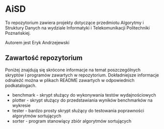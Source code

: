 # AiSD

To repozytorium zawiera projekty dotyczące przedmiotu Algorytmy i Struktury Danych na wydziale Informatyki i Telekomunikacji Politechniki Poznańskiej.

Autorem jest Eryk Andrzejewski

## Zawartość repozytorium
Poniżej znajdują się skrócone informacje na temat poszczególnych skryptów i programów zawartych w repozytorium. Dokładniejsze informacje odnaleźć można w plikach README zawartych w odpowiednich podkatalogach.

 - benchmark - skrypt służący do wykonywania testów wydajnościowych
 - plotter - skrypt służący do przedstawiania wyników benchmarków na wykresie
 - tester - bardzo prosty skrypt służący do testowania poprawności algorytmów sortujących
 - sorter - program stanowiący zbiór algorytmów sortujących

